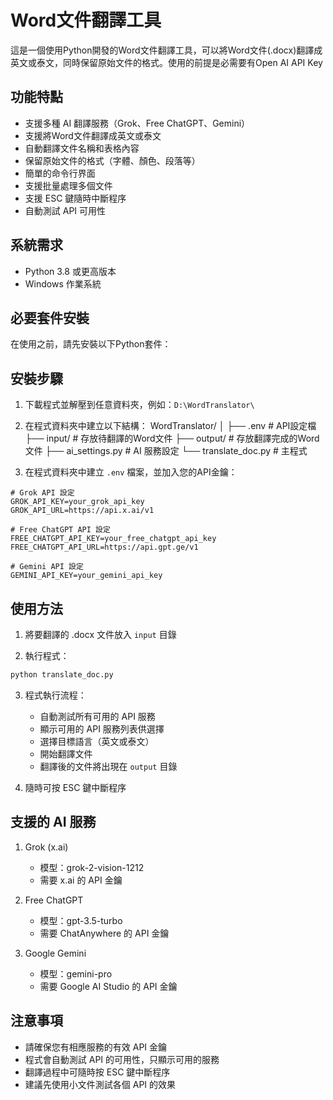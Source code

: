 # Word文件翻譯工具

這是一個使用Python開發的Word文件翻譯工具，可以將Word文件(.docx)翻譯成英文或泰文，同時保留原始文件的格式。使用的前提是必需要有Open AI API Key

## 功能特點

- 支援多種 AI 翻譯服務（Grok、Free ChatGPT、Gemini）
- 支援將Word文件翻譯成英文或泰文
- 自動翻譯文件名稱和表格內容
- 保留原始文件的格式（字體、顏色、段落等）
- 簡單的命令行界面
- 支援批量處理多個文件
- 支援 ESC 鍵隨時中斷程序
- 自動測試 API 可用性

## 系統需求

- Python 3.8 或更高版本
- Windows 作業系統

## 必要套件安裝

在使用之前，請先安裝以下Python套件：

## 安裝步驟

1. 下載程式並解壓到任意資料夾，例如：`D:\WordTranslator\`
2. 在程式資料夾中建立以下結構：
WordTranslator/
│
├── .env # API設定檔
├── input/ # 存放待翻譯的Word文件
├── output/ # 存放翻譯完成的Word文件
├── ai_settings.py # AI 服務設定
└── translate_doc.py # 主程式

3. 在程式資料夾中建立 `.env` 檔案，並加入您的API金鑰：

```
# Grok API 設定
GROK_API_KEY=your_grok_api_key
GROK_API_URL=https://api.x.ai/v1

# Free ChatGPT API 設定
FREE_CHATGPT_API_KEY=your_free_chatgpt_api_key
FREE_CHATGPT_API_URL=https://api.gpt.ge/v1

# Gemini API 設定
GEMINI_API_KEY=your_gemini_api_key
```

## 使用方法

1. 將要翻譯的 .docx 文件放入 `input` 目錄

2. 執行程式：
```bash
python translate_doc.py
```

3. 程式執行流程：
   - 自動測試所有可用的 API 服務
   - 顯示可用的 API 服務列表供選擇
   - 選擇目標語言（英文或泰文）
   - 開始翻譯文件
   - 翻譯後的文件將出現在 `output` 目錄

4. 隨時可按 ESC 鍵中斷程序

## 支援的 AI 服務

1. Grok (x.ai)
   - 模型：grok-2-vision-1212
   - 需要 x.ai 的 API 金鑰

2. Free ChatGPT
   - 模型：gpt-3.5-turbo
   - 需要 ChatAnywhere 的 API 金鑰

3. Google Gemini
   - 模型：gemini-pro
   - 需要 Google AI Studio 的 API 金鑰

## 注意事項

- 請確保您有相應服務的有效 API 金鑰
- 程式會自動測試 API 的可用性，只顯示可用的服務
- 翻譯過程中可隨時按 ESC 鍵中斷程序
- 建議先使用小文件測試各個 API 的效果

